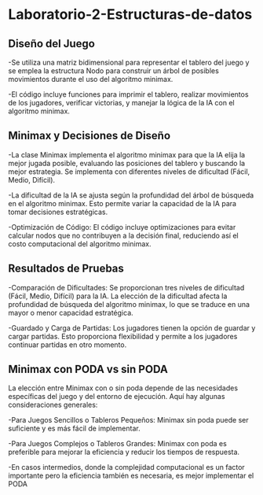 # Laboratorio-2-Estructuras-de-datos

## Diseño del Juego

-Se utiliza una matriz bidimensional para representar el tablero del juego y se emplea la estructura Nodo para construir un árbol de posibles movimientos durante el uso del algoritmo minimax.

-El código incluye funciones para imprimir el tablero, realizar movimientos de los jugadores, verificar victorias, y manejar la lógica de la IA con el algoritmo minimax.


## Minimax y Decisiones de Diseño

-La clase Minimax implementa el algoritmo minimax para que la IA elija la mejor jugada posible, evaluando las posiciones del tablero y buscando la mejor estrategia. Se implementa con diferentes niveles de dificultad (Fácil, Medio, Difícil).

-La dificultad de la IA se ajusta según la profundidad del árbol de búsqueda en el algoritmo minimax. Esto permite variar la capacidad de la IA para tomar decisiones estratégicas.

-Optimización de Código: El código incluye optimizaciones para evitar calcular nodos que no contribuyen a la decisión final, reduciendo así el costo computacional del algoritmo minimax.


## Resultados de Pruebas

-Comparación de Dificultades: Se proporcionan tres niveles de dificultad (Fácil, Medio, Difícil) para la IA. La elección de la dificultad afecta la profundidad de búsqueda del algoritmo minimax, lo que se traduce en una mayor o menor capacidad estratégica.

-Guardado y Carga de Partidas: Los jugadores tienen la opción de guardar y cargar partidas. Esto proporciona flexibilidad y permite a los jugadores continuar partidas en otro momento.


## Minimax con PODA vs sin PODA
La elección entre Minimax con o sin poda depende de las necesidades específicas del juego y del entorno de ejecución. Aquí hay algunas consideraciones generales:

-Para Juegos Sencillos o Tableros Pequeños: Minimax sin poda puede ser suficiente y es más fácil de implementar.

-Para Juegos Complejos o Tableros Grandes: Minimax con poda es preferible para mejorar la eficiencia y reducir los tiempos de respuesta.

-En casos intermedios, donde la complejidad computacional es un factor importante pero la eficiencia también es necesaria, es mejor implementar el PODA
